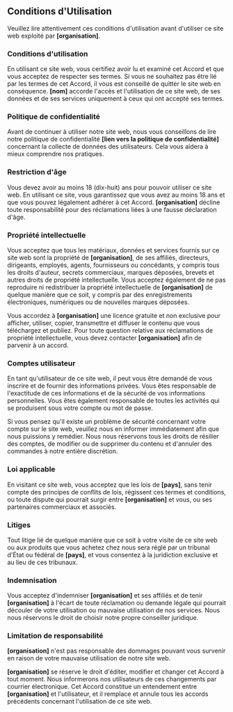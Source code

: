 ## Conditions d'Utilisation

Veuillez lire attentivement ces conditions d'utilisation avant d'utiliser ce site web exploité par <b>[organisation]</b>.

### Conditions d'utilisation

En utilisant ce site web, vous certifiez avoir lu et examiné cet Accord et que vous acceptez de respecter ses termes. Si vous ne souhaitez pas être lié par les termes de cet Accord, il vous est conseillé de quitter le site web en conséquence. <b>[nom]</b> accorde l'accès et l'utilisation de ce site web, de ses données et de ses services uniquement à ceux qui ont accepté ses termes.

### Politique de confidentialité

Avant de continuer à utiliser notre site web, nous vous conseillons de lire notre politique de confidentialité <b>[lien vers la politique de confidentialité]</b> concernant la collecte de données des utilisateurs. Cela vous aidera à mieux comprendre nos pratiques.

### Restriction d'âge

Vous devez avoir au moins 18 (dix-huit) ans pour pouvoir utiliser ce site web. En utilisant ce site, vous garantissez que vous avez au moins 18 ans et que vous pouvez légalement adhérer à cet Accord. <b>[organisation]</b> décline toute responsabilité pour des réclamations liées à une fausse déclaration d'âge.

### Propriété intellectuelle

Vous acceptez que tous les matériaux, données et services fournis sur ce site web sont la propriété de <b>[organisation]</b>, de ses affiliés, directeurs, dirigeants, employés, agents, fournisseurs ou concédants, y compris tous les droits d'auteur, secrets commerciaux, marques déposées, brevets et autres droits de propriété intellectuelle. Vous acceptez également de ne pas reproduire ni redistribuer la propriété intellectuelle de <b>[organisation]</b> de quelque manière que ce soit, y compris par des enregistrements électroniques, numériques ou de nouvelles marques déposées.

Vous accordez à <b>[organisation]</b> une licence gratuite et non exclusive pour afficher, utiliser, copier, transmettre et diffuser le contenu que vous téléchargez et publiez. Pour toute question relative aux réclamations de propriété intellectuelle, vous devez contacter <b>[organisation]</b> afin de parvenir à un accord.

### Comptes utilisateur

En tant qu'utilisateur de ce site web, il peut vous être demandé de vous inscrire et de fournir des informations privées. Vous êtes responsable de l'exactitude de ces informations et de la sécurité de vos informations personnelles. Vous êtes également responsable de toutes les activités qui se produisent sous votre compte ou mot de passe.

Si vous pensez qu'il existe un problème de sécurité concernant votre compte sur le site web, veuillez nous en informer immédiatement afin que nous puissions y remédier. Nous nous réservons tous les droits de résilier des comptes, de modifier ou de supprimer du contenu et d'annuler des commandes à notre entière discrétion.

### Loi applicable

En visitant ce site web, vous acceptez que les lois de <b>[pays]</b>, sans tenir compte des principes de conflits de lois, régissent ces termes et conditions, ou toute dispute qui pourrait surgir entre <b>[organisation]</b> et vous, ou ses partenaires commerciaux et associés.

### Litiges

Tout litige lié de quelque manière que ce soit à votre visite de ce site web ou aux produits que vous achetez chez nous sera réglé par un tribunal d'État ou fédéral de <b>[pays]</b>, et vous consentez à la juridiction exclusive et au lieu de ces tribunaux.

### Indemnisation

Vous acceptez d'indemniser <b>[organisation]</b> et ses affiliés et de tenir <b>[organisation]</b> à l'écart de toute réclamation ou demande légale qui pourrait découler de votre utilisation ou mauvaise utilisation de nos services. Nous nous réservons le droit de choisir notre propre conseiller juridique.

### Limitation de responsabilité

<b>[organisation]</b> n'est pas responsable des dommages pouvant vous survenir en raison de votre mauvaise utilisation de notre site web.

<b>[organisation]</b> se réserve le droit d'éditer, modifier et changer cet Accord à tout moment. Nous informerons nos utilisateurs de ces changements par courrier électronique. Cet Accord constitue un entendement entre <b>[organisation]</b> et l'utilisateur, et il remplace et annule tous les accords précédents concernant l'utilisation de ce site web.
